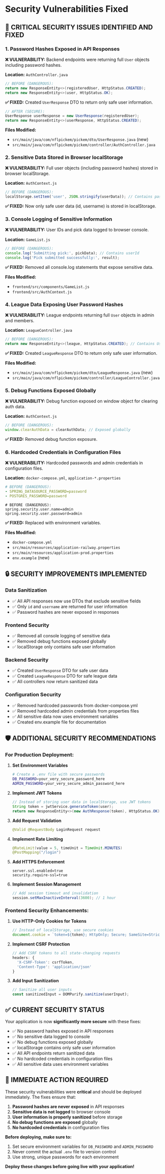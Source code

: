 # Security Vulnerabilities Fixed

## 🚨 **CRITICAL SECURITY ISSUES IDENTIFIED AND FIXED**

### **1. Password Hashes Exposed in API Responses**

**❌ VULNERABILITY:** Backend endpoints were returning full `User` objects including password hashes.

**Location:** `AuthController.java`
```java
// BEFORE (DANGEROUS):
return new ResponseEntity<>(registeredUser, HttpStatus.CREATED);
return new ResponseEntity<>(user, HttpStatus.OK);
```

**✅ FIXED:** Created `UserResponse` DTO to return only safe user information.
```java
// AFTER (SECURE):
UserResponse userResponse = new UserResponse(registeredUser);
return new ResponseEntity<>(userResponse, HttpStatus.CREATED);
```

**Files Modified:**
- `src/main/java/com/nflpickem/pickem/dto/UserResponse.java` (new)
- `src/main/java/com/nflpickem/pickem/controller/AuthController.java`

### **2. Sensitive Data Stored in Browser localStorage**

**❌ VULNERABILITY:** Full user objects (including password hashes) stored in browser localStorage.

**Location:** `AuthContext.js`
```javascript
// BEFORE (DANGEROUS):
localStorage.setItem('user', JSON.stringify(userData)); // Contains password hash
```

**✅ FIXED:** Now only safe user data (id, username) is stored in localStorage.

### **3. Console Logging of Sensitive Information**

**❌ VULNERABILITY:** User IDs and pick data logged to browser console.

**Location:** `GameList.js`
```javascript
// BEFORE (DANGEROUS):
console.log('Submitting pick:', pickData); // Contains userId
console.log('Pick submitted successfully:', result);
```

**✅ FIXED:** Removed all console.log statements that expose sensitive data.

**Files Modified:**
- `frontend/src/components/GameList.js`
- `frontend/src/AuthContext.js`

### **4. League Data Exposing User Password Hashes**

**❌ VULNERABILITY:** League endpoints returning full `User` objects in admin and members.

**Location:** `LeagueController.java`
```java
// BEFORE (DANGEROUS):
return new ResponseEntity<>(league, HttpStatus.CREATED); // Contains User objects with passwords
```

**✅ FIXED:** Created `LeagueResponse` DTO to return only safe user information.

**Files Modified:**
- `src/main/java/com/nflpickem/pickem/dto/LeagueResponse.java` (new)
- `src/main/java/com/nflpickem/pickem/controller/LeagueController.java`

### **5. Debug Functions Exposed Globally**

**❌ VULNERABILITY:** Debug function exposed on window object for clearing auth data.

**Location:** `AuthContext.js`
```javascript
// BEFORE (DANGEROUS):
window.clearAuthData = clearAuthData; // Exposed globally
```

**✅ FIXED:** Removed debug function exposure.

### **6. Hardcoded Credentials in Configuration Files**

**❌ VULNERABILITY:** Hardcoded passwords and admin credentials in configuration files.

**Location:** `docker-compose.yml`, `application-*.properties`
```yaml
# BEFORE (DANGEROUS):
- SPRING_DATASOURCE_PASSWORD=password
- POSTGRES_PASSWORD=password
```

```properties
# BEFORE (DANGEROUS):
spring.security.user.name=admin
spring.security.user.password=admin
```

**✅ FIXED:** Replaced with environment variables.

**Files Modified:**
- `docker-compose.yml`
- `src/main/resources/application-railway.properties`
- `src/main/resources/application-prod.properties`
- `env.example` (new)

## 🔒 **SECURITY IMPROVEMENTS IMPLEMENTED**

### **Data Sanitization**
- ✅ All API responses now use DTOs that exclude sensitive fields
- ✅ Only `id` and `username` are returned for user information
- ✅ Password hashes are never exposed in responses

### **Frontend Security**
- ✅ Removed all console logging of sensitive data
- ✅ Removed debug functions exposed globally
- ✅ localStorage only contains safe user information

### **Backend Security**
- ✅ Created `UserResponse` DTO for safe user data
- ✅ Created `LeagueResponse` DTO for safe league data
- ✅ All controllers now return sanitized data

### **Configuration Security**
- ✅ Removed hardcoded passwords from docker-compose.yml
- ✅ Removed hardcoded admin credentials from properties files
- ✅ All sensitive data now uses environment variables
- ✅ Created env.example file for documentation

## 🛡️ **ADDITIONAL SECURITY RECOMMENDATIONS**

### **For Production Deployment:**

1. **Set Environment Variables**
   ```bash
   # Create a .env file with secure passwords
   DB_PASSWORD=your_very_secure_password_here
   ADMIN_PASSWORD=your_very_secure_admin_password_here
   ```

2. **Implement JWT Tokens**
   ```java
   // Instead of storing user data in localStorage, use JWT tokens
   String token = jwtService.generateToken(user);
   return new ResponseEntity<>(new AuthResponse(token), HttpStatus.OK);
   ```

3. **Add Request Validation**
   ```java
   @Valid @RequestBody LoginRequest request
   ```

4. **Implement Rate Limiting**
   ```java
   @RateLimit(value = 5, timeUnit = TimeUnit.MINUTES)
   @PostMapping("/login")
   ```

5. **Add HTTPS Enforcement**
   ```properties
   server.ssl.enabled=true
   security.require-ssl=true
   ```

6. **Implement Session Management**
   ```java
   // Add session timeout and invalidation
   session.setMaxInactiveInterval(3600); // 1 hour
   ```

### **Frontend Security Enhancements:**

1. **Use HTTP-Only Cookies for Tokens**
   ```javascript
   // Instead of localStorage, use secure cookies
   document.cookie = `token=${token}; HttpOnly; Secure; SameSite=Strict`;
   ```

2. **Implement CSRF Protection**
   ```javascript
   // Add CSRF tokens to all state-changing requests
   headers: {
     'X-CSRF-Token': csrfToken,
     'Content-Type': 'application/json'
   }
   ```

3. **Add Input Sanitization**
   ```javascript
   // Sanitize all user inputs
   const sanitizedInput = DOMPurify.sanitize(userInput);
   ```

## ✅ **CURRENT SECURITY STATUS**

Your application is now **significantly more secure** with these fixes:

- ✅ No password hashes exposed in API responses
- ✅ No sensitive data logged to console
- ✅ No debug functions exposed globally
- ✅ localStorage contains only safe user information
- ✅ All API endpoints return sanitized data
- ✅ No hardcoded credentials in configuration files
- ✅ All sensitive data uses environment variables

## 🚨 **IMMEDIATE ACTION REQUIRED**

These security vulnerabilities were **critical** and should be deployed immediately. The fixes ensure that:

1. **Password hashes are never exposed** in API responses
2. **Sensitive data is not logged** to browser console
3. **User information is properly sanitized** before storage
4. **No debug functions are exposed** globally
5. **No hardcoded credentials** in configuration files

**Before deploying, make sure to:**
1. Set secure environment variables for `DB_PASSWORD` and `ADMIN_PASSWORD`
2. Never commit the actual `.env` file to version control
3. Use strong, unique passwords for each environment

**Deploy these changes before going live with your application!**
